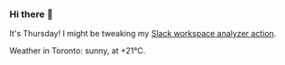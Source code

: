 ### Hi there :wave:

It's Thursday! I might be tweaking my [Slack workspace analyzer action](https://github.com/bewuethr/slack-analyzer).

Weather in Toronto: sunny, at +21°C.
